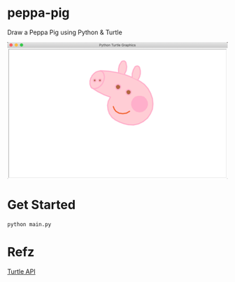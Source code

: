 # peppa-pig

Draw a Peppa Pig using Python & Turtle

![](sample.png)

# Get Started

```
python main.py
```

# Refz

[Turtle API](https://docs.python.org/2/library/turtle.html)
